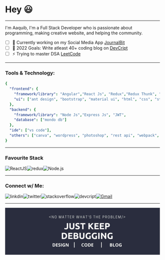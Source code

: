 # Hey :smiley:

---
I'm Aaquib, I'm a Full Stack Developer who is passionate about programming, making creative website, and helping the community.

- [ ] 🌱 Currently working on my Social Media App [JournalBit](https://journalbit.netlify.app)
- [ ] 🥅 2022 Goals: Write atleast 40+ coding blog on [DevCript](https://devcript.com)
- [ ] ⚡ Trying to master DSA [LeetCode](https://leetcode.com/killcodeX/)

---
### Tools & Technology:
```yaml
{
  "frontend": {
    "framework/library": "Angular","React Js", "Redux","Redux Thunk", "Next Js"
    "ui": ["ant design", "bootstrap", "material ui", "html", "css", "styled-components", "javascript"]
  },
  "backend": {
    "framework/library": "Node Js","Express Js", "JWT",
    "database": ["mondo db"]
  },
  "ide": ["vs code"],                     
  "others": ["canva", "wordpress", "photoshop", "rest api", "webpack", "heroku", "netlify"]
}
```
---

### Favourite Stack
<img align="left" alt="ReactJS" src="https://img.shields.io/badge/React-20232A?style=for-the-badge&logo=react&logoColor=61DAFB" />
<img align="left" alt="redux" src="https://img.shields.io/badge/Redux-593D88?style=for-the-badge&logo=redux&logoColor=white" />
<img align="left" alt="Node.js" src="https://img.shields.io/badge/Node.js-43853D?style=for-the-badge&logo=node.js&logoColor=white" />
<br/>

---
### Connect w/ Me:

[<img align="left" alt="linkdin" src="https://img.shields.io/badge/LinkedIn-0077B5?style=for-the-badge&logo=linkedin&logoColor=white" />][linkedin]
[<img align="left" alt="twitter" src="https://img.shields.io/badge/Twitter-1DA1F2?style=for-the-badge&logo=twitter&logoColor=white" />][twitter]
[<img align="left" alt="stackoverflow" src="https://img.shields.io/badge/stackoverflow-1DA1F2?style=for-the-badge&logo=stackoverflow&logoColor=white" />][stackoverflow]
[<img align="left" alt="devcript" src="https://img.shields.io/badge/devcript-1DA1F2?style=for-the-badge&logo=devcript&logoColor=yellow" />][devcript]
[![Gmail](https://img.shields.io/badge/-gmail-%23D14836?style=for-the-badge&logo=Gmail&logoColor=white)](mailto:aaquib5076@gmail.com)

[twitter]: https://twitter.com/thedevnextdoor
[linkedin]: https://www.linkedin.com/in/aaquib-ahmed/
[stackoverflow]: https://stackoverflow.com/users/12927822/aaquib
[devcript]: https://www.devcript.com/author/aaquib/

---
![banner](https://github.com/killcodeX/killcodeX/blob/master/linkedln%20banner%20(3).jpg)

